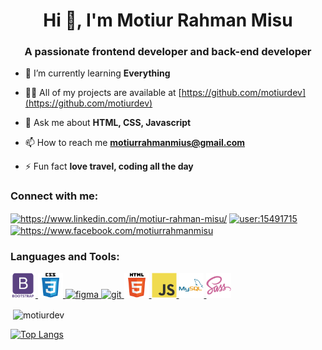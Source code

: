 <h1 align="center">Hi 👋, I'm Motiur Rahman Misu</h1>
<h3 align="center">A passionate frontend developer and back-end developer</h3>

- 🌱 I’m currently learning **Everything**

- 👨‍💻 All of my projects are available at [https://github.com/motiurdev](https://github.com/motiurdev)

- 💬 Ask me about **HTML, CSS, Javascript**

- 📫 How to reach me **motiurrahmanmius@gmail.com**

- ⚡ Fun fact **love travel, coding all the day**

<h3 align="left">Connect with me:</h3>
<p align="left">
<a href="https://linkedin.com/in/motiur-rahman-misu/" target="_blank"><img align="center" src="https://raw.githubusercontent.com/rahuldkjain/github-profile-readme-generator/master/src/images/icons/Social/linked-in-alt.svg" alt="https://www.linkedin.com/in/motiur-rahman-misu/" height="30" width="40" /></a>
<a href="https://stackoverflow.com/users/15491715" target="blank"><img align="center" src="https://raw.githubusercontent.com/rahuldkjain/github-profile-readme-generator/master/src/images/icons/Social/stack-overflow.svg" alt="user:15491715" height="30" width="40" /></a>
<a href="https://www.facebook.com/motiurrahmanmisu" target="_blank"><img align="center" src="https://raw.githubusercontent.com/rahuldkjain/github-profile-readme-generator/master/src/images/icons/Social/facebook.svg" alt="https://www.facebook.com/motiurrahmanmisu" height="30" width="40" /></a>
</p>

<h3 align="left">Languages and Tools:</h3>
<p align="left"> <a href="https://getbootstrap.com" target="_blank"> <img src="https://raw.githubusercontent.com/devicons/devicon/master/icons/bootstrap/bootstrap-plain-wordmark.svg" alt="bootstrap" width="40" height="40"/> </a> <a href="https://www.w3schools.com/css/" target="_blank"> <img src="https://raw.githubusercontent.com/devicons/devicon/master/icons/css3/css3-original-wordmark.svg" alt="css3" width="40" height="40"/> </a> <a href="https://www.figma.com/" target="_blank"> <img src="https://www.vectorlogo.zone/logos/figma/figma-icon.svg" alt="figma" width="40" height="40"/> </a> <a href="https://git-scm.com/" target="_blank"> <img src="https://www.vectorlogo.zone/logos/git-scm/git-scm-icon.svg" alt="git" width="40" height="40"/> </a> <a href="https://www.w3.org/html/" target="_blank"> <img src="https://raw.githubusercontent.com/devicons/devicon/master/icons/html5/html5-original-wordmark.svg" alt="html5" width="40" height="40"/> </a> <a href="https://developer.mozilla.org/en-US/docs/Web/JavaScript" target="_blank"> <img src="https://raw.githubusercontent.com/devicons/devicon/master/icons/javascript/javascript-original.svg" alt="javascript" width="40" height="40"/> </a> <a href="https://www.mysql.com/" target="_blank"> <img src="https://raw.githubusercontent.com/devicons/devicon/master/icons/mysql/mysql-original-wordmark.svg" alt="mysql" width="40" height="40"/> </a> <a href="https://sass-lang.com" target="_blank"> <img src="https://raw.githubusercontent.com/devicons/devicon/master/icons/sass/sass-original.svg" alt="sass" width="40" height="40"/> </a> </p>


<p>&nbsp;<img align="center" src="https://github-readme-stats.vercel.app/api?username=motiurdev&theme=dark&show_icons=true&locale=en" alt="motiurdev" /></p>

[![Top Langs](https://github-readme-stats.vercel.app/api/top-langs/?username=motiurdev&theme=dark&layout=compact)](https://github.com/motiurdev/github-readme-stats)


